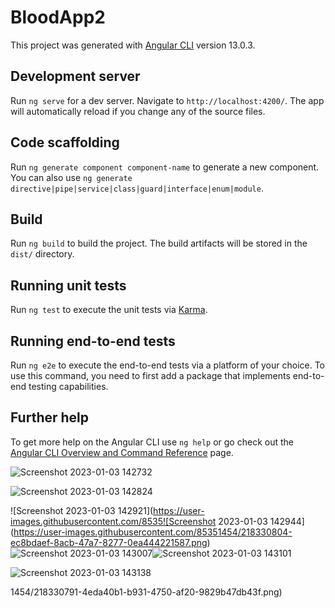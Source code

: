 # BloodApp2

This project was generated with [Angular CLI](https://github.com/angular/angular-cli) version 13.0.3.

## Development server

Run `ng serve` for a dev server. Navigate to `http://localhost:4200/`. The app will automatically reload if you change any of the source files.

## Code scaffolding

Run `ng generate component component-name` to generate a new component. You can also use `ng generate directive|pipe|service|class|guard|interface|enum|module`.

## Build

Run `ng build` to build the project. The build artifacts will be stored in the `dist/` directory.

## Running unit tests

Run `ng test` to execute the unit tests via [Karma](https://karma-runner.github.io).

## Running end-to-end tests

Run `ng e2e` to execute the end-to-end tests via a platform of your choice. To use this command, you need to first add a package that implements end-to-end testing capabilities.

## Further help

To get more help on the Angular CLI use `ng help` or go check out the [Angular CLI Overview and Command Reference](https://angular.io/cli) page.

![Screenshot 2023-01-03 142732](https://user-images.githubusercontent.com/85351454/218330718-d2500a07-c799-452d-b0d0-1515911825b1.png)

![Screenshot 2023-01-03 142824](https://user-images.githubusercontent.com/85351454/218330770-e8a76656-7fac-4f7d-af32-00344116d5aa.png)

![Screenshot 2023-01-03 142921](https://user-images.githubusercontent.com/8535![Screenshot 2023-01-03 142944](https://user-images.githubusercontent.com/85351454/218330804-ec8bdaef-8acb-47a7-8277-0ea444221587.png)![Screenshot 2023-01-03 143007](https://user-images.githubusercontent.com/85351454/218330807-9de339eb-35dc-4f44-9a0c-be9560ee105d.png)![Screenshot 2023-01-03 143101](https://user-images.githubusercontent.com/85351454/218330812-57ea2667-af34-4600-9451-5b01839904f4.png)

![Screenshot 2023-01-03 143138](https://user-images.githubusercontent.com/85351454/218330815-81406d66-d2a5-44a8-bc9b-1cb8ff651540.png)

1454/218330791-4eda40b1-b931-4750-af20-9829b47db43f.png)
